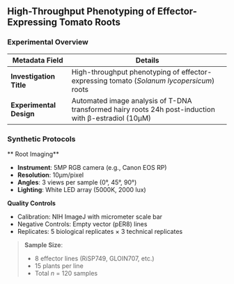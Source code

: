 ## High-Throughput Phenotyping of Effector-Expressing Tomato Roots

### Experimental Overview

| Metadata Field         | Details |
|-----------------------|---------|
| **Investigation Title** | High-throughput phenotyping of effector-expressing tomato (*Solanum lycopersicum*) roots |
| **Experimental Design** | Automated image analysis of T-DNA transformed hairy roots 24h post-induction with β-estradiol (10µM) |

### Synthetic Protocols

** Root Imaging**  
- **Instrument**: 5MP RGB camera (e.g., Canon EOS RP)  
- **Resolution**: 10μm/pixel  
- **Angles**: 3 views per sample (0°, 45°, 90°)  
- **Lighting**: White LED array (5000K, 2000 lux)  


**Quality Controls**  
- Calibration: NIH ImageJ with micrometer scale bar  
- Negative Controls: Empty vector (pER8) lines  
- Replicates: 5 biological replicates × 3 technical replicates  

> **Sample Size**:  
> - 8 effector lines (RiSP749, GLOIN707, etc.)  
> - 15 plants per line  
> - Total *n* = 120 samples


